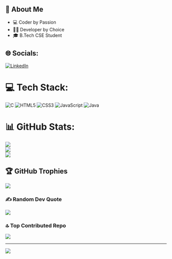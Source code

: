 ## 💫 About Me  
  
- 💻 Coder by Passion  
- 👩‍💻 Developer by Choice   
- 🎓 B.Tech CSE Student
## 🌐 Socials:
[![LinkedIn](https://img.shields.io/badge/LinkedIn-%230077B5.svg?logo=linkedin&logoColor=white)](https://linkedin.com/in/syed-ateefa-azhar-549672374) 

# 💻 Tech Stack:
![C](https://img.shields.io/badge/c-%2300599C.svg?style=for-the-badge&logo=c&logoColor=white) ![HTML5](https://img.shields.io/badge/html5-%23E34F26.svg?style=for-the-badge&logo=html5&logoColor=white) ![CSS3](https://img.shields.io/badge/css3-%231572B6.svg?style=for-the-badge&logo=css3&logoColor=white) ![JavaScript](https://img.shields.io/badge/javascript-%23323330.svg?style=for-the-badge&logo=javascript&logoColor=%23F7DF1E) ![Java](https://img.shields.io/badge/java-%23ED8B00.svg?style=for-the-badge&logo=openjdk&logoColor=white)
# 📊 GitHub Stats:
![](https://github-readme-stats.vercel.app/api?username=syedateefaazhar&theme=dark&hide_border=false&include_all_commits=true&count_private=false)<br/>
![](https://nirzak-streak-stats.vercel.app/?user=syedateefaazhar&theme=dark&hide_border=false)<br/>
![](https://github-readme-stats.vercel.app/api/top-langs/?username=syedateefaazhar&theme=dark&hide_border=false&include_all_commits=true&count_private=false&layout=compact)

## 🏆 GitHub Trophies
![](https://github-profile-trophy.vercel.app/?username=syedateefaazhar&theme=radical&no-frame=false&no-bg=true&margin-w=4)

### ✍️ Random Dev Quote
![](https://quotes-github-readme.vercel.app/api?type=horizontal&theme=radical)

### 🔝 Top Contributed Repo
![](https://github-contributor-stats.vercel.app/api?username=syedateefaazhar&limit=5&theme=dark&combine_all_yearly_contributions=true)

---
[![](https://visitcount.itsvg.in/api?id=syedateefaazhar&icon=0&color=0)](https://visitcount.itsvg.in)

<!-- Proudly created with GPRM ( https://gprm.itsvg.in ) -->
